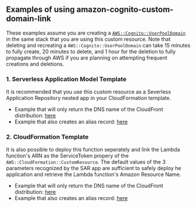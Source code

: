 ## Examples of using amazon-cognito-custom-domain-link

These examples assume you are creating a [`AWS::Cognito::UserPoolDomain`](https://docs.aws.amazon.com/AWSCloudFormation/latest/UserGuide/aws-resource-cognito-userpooldomain.html) in the same stack that you are using this custom resource. Note that deleting and recreating a `AWS::Cognito::UserPoolDomain` can take 15 minutes to fully create, 20 minutes to delete, and 1 hour for the deletion to fully propagate through AWS if you are planning on attempting frequent creations and deletions. 

### 1. Serverless Application Model Template
It is recommended that you use this custom resource as a Severless Application Repository nested app in your CloudFormation template.
 - Example that will only return the DNS name of the CloudFront distribution: [here](./examples/sam/no-create-sam-template.yaml)
 - Example that also creates an alias record: [here](./examples/sam/sam-template.yaml)

### 2. CloudFormation Template
It is also possible to deploy this function seperately and link the Lambda function's ARN as the ServiceToken propery of the `AWS::CloudFormation::CustomResource`. The default values of the 3 parameters recognized by the SAR app are sufficient to safely deploy he application and retrieve the Lambda function's Amazon Resource Name. 
 - Example that will only return the DNS name of the CloudFront distribution: [here](./examples/cloudformation/no-create-cfn-template.yaml)
 - Example that also creates an alias record: [here](./examples/cloudformation/cfn-template.yaml)
